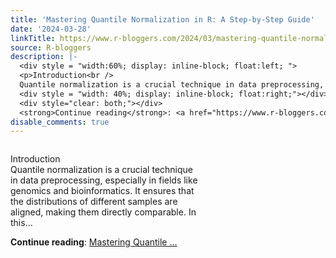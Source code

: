 ```yaml
---
title: 'Mastering Quantile Normalization in R: A Step-by-Step Guide'
date: '2024-03-28'
linkTitle: https://www.r-bloggers.com/2024/03/mastering-quantile-normalization-in-r-a-step-by-step-guide/
source: R-bloggers
description: |-
  <div style = "width:60%; display: inline-block; float:left; ">
  <p>Introduction<br />
  Quantile normalization is a crucial technique in data preprocessing, especially in fields like genomics and bioinformatics. It ensures that the distributions of different samples are aligned, making them directly comparable. In this...</p></div>
  <div style = "width: 40%; display: inline-block; float:right;"></div>
  <div style="clear: both;"></div>
  <strong>Continue reading</strong>: <a href="https://www.r-bloggers.com/2024/03/mastering-quantile-normalization-in-r-a-step-by-step-guide/">Mastering Quantile ...
disable_comments: true
---
```

<div style = "width:60%; display: inline-block; float:left; ">
<p>Introduction<br />
Quantile normalization is a crucial technique in data preprocessing, especially in fields like genomics and bioinformatics. It ensures that the distributions of different samples are aligned, making them directly comparable. In this...</p></div>
<div style = "width: 40%; display: inline-block; float:right;"></div>
<div style="clear: both;"></div>
<strong>Continue reading</strong>: <a href="https://www.r-bloggers.com/2024/03/mastering-quantile-normalization-in-r-a-step-by-step-guide/">Mastering Quantile ...